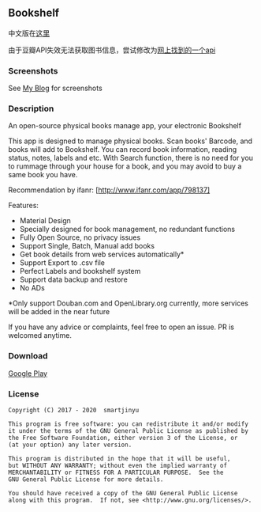 ## Bookshelf

中文版在[这里]

[这里]:https://smartjinyu.com/android/2017/02/09/mybookshelf.html

由于豆瓣API失效无法获取图书信息，尝试修改为[网上找到的一个api]

[网上找到的一个api]:https://jike.xyz/api/isbn.html

<!-- ### Update September 2020

Due to the changes on Douban API recently , cururently Bookshelf cannot retrieve data from douban.com. Sorry for the inconvenience.  -->

### Screenshots
See [My Blog] for screenshots

[My Blog]:https://smartjinyu.com/android/2017/02/09/mybookshelf.html



### Description

An open-source physical books manage app,  your electronic Bookshelf

This app is designed to manage physical books. Scan books' Barcode, and books will add to Bookshelf. You can record book information, reading status, notes, labels and etc. With Search function, there is no need for you to rummage through your house for a book, and you may avoid to buy a same book you have.

Recommendation by ifanr: [http://www.ifanr.com/app/798137]

[http://www.ifanr.com/app/798137]:http://www.ifanr.com/app/798137

Features:
- Material Design
- Specially designed for book management, no redundant functions 
- Fully Open Source, no privacy issues
- Support Single, Batch, Manual add books
- Get book details from web services automatically*
- Support Export to .csv file
- Perfect Labels and bookshelf system
- Support data backup and restore
- No ADs

*Only support Douban.com and OpenLibrary.org currently, more services will be added in the near future

If you have any advice or complaints, feel free to open an issue. PR is welcomed anytime.

### Download

[Google Play]

[Google Play]:https://play.google.com/store/apps/details?id=com.smartjinyu.mybookshelf


### License

    Copyright (C) 2017 - 2020  smartjinyu
    
    This program is free software: you can redistribute it and/or modify
    it under the terms of the GNU General Public License as published by
    the Free Software Foundation, either version 3 of the License, or
    (at your option) any later version.

    This program is distributed in the hope that it will be useful,
    but WITHOUT ANY WARRANTY; without even the implied warranty of
    MERCHANTABILITY or FITNESS FOR A PARTICULAR PURPOSE.  See the
    GNU General Public License for more details.

    You should have received a copy of the GNU General Public License
    along with this program.  If not, see <http://www.gnu.org/licenses/>.

